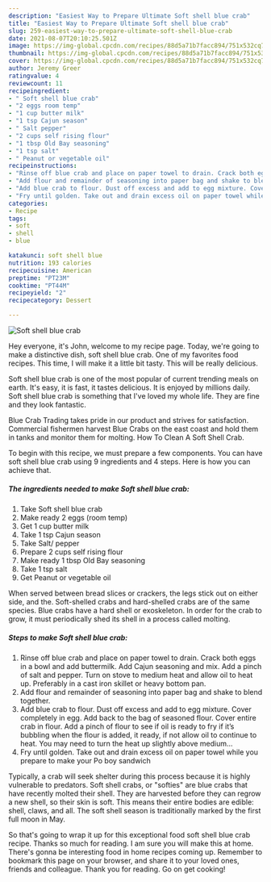 ```yaml
---
description: "Easiest Way to Prepare Ultimate Soft shell blue crab"
title: "Easiest Way to Prepare Ultimate Soft shell blue crab"
slug: 259-easiest-way-to-prepare-ultimate-soft-shell-blue-crab
date: 2021-08-07T20:10:25.501Z
image: https://img-global.cpcdn.com/recipes/88d5a71b7facc894/751x532cq70/soft-shell-blue-crab-recipe-main-photo.jpg
thumbnail: https://img-global.cpcdn.com/recipes/88d5a71b7facc894/751x532cq70/soft-shell-blue-crab-recipe-main-photo.jpg
cover: https://img-global.cpcdn.com/recipes/88d5a71b7facc894/751x532cq70/soft-shell-blue-crab-recipe-main-photo.jpg
author: Jeremy Greer
ratingvalue: 4
reviewcount: 11
recipeingredient:
- " Soft shell blue crab"
- "2 eggs room temp"
- "1 cup butter milk"
- "1 tsp Cajun season"
- " Salt pepper"
- "2 cups self rising flour"
- "1 tbsp Old Bay seasoning"
- "1 tsp salt"
- " Peanut or vegetable oil"
recipeinstructions:
- "Rinse off blue crab and place on paper towel to drain. Crack both eggs in a bowl and add buttermilk. Add Cajun seasoning and mix. Add a pinch of salt and pepper. Turn on stove to medium heat and allow oil to heat up. Preferably in a cast iron skillet or heavy bottom pan."
- "Add flour and remainder of seasoning into paper bag and shake to blend together."
- "Add blue crab to flour. Dust off excess and add to egg mixture. Cover completely in egg. Add back to the bag of seasoned flour. Cover entire crab in flour. Add a pinch of flour to see if oil is ready to fry if it’s bubbling when the flour is added, it ready, if not allow oil to continue to heat. You may need to turn the heat up slightly above medium..."
- "Fry until golden. Take out and drain excess oil on paper towel while you prepare to make your Po boy sandwich"
categories:
- Recipe
tags:
- soft
- shell
- blue

katakunci: soft shell blue 
nutrition: 193 calories
recipecuisine: American
preptime: "PT23M"
cooktime: "PT44M"
recipeyield: "2"
recipecategory: Dessert

---
```



![Soft shell blue crab](https://img-global.cpcdn.com/recipes/88d5a71b7facc894/751x532cq70/soft-shell-blue-crab-recipe-main-photo.jpg)

Hey everyone, it's John, welcome to my recipe page. Today, we're going to make a distinctive dish, soft shell blue crab. One of my favorites food recipes. This time, I will make it a little bit tasty. This will be really delicious.

Soft shell blue crab is one of the most popular of current trending meals on earth. It's easy, it is fast, it tastes delicious. It is enjoyed by millions daily. Soft shell blue crab is something that I've loved my whole life. They are fine and they look fantastic.

Blue Crab Trading takes pride in our product and strives for satisfaction. Commercial fishermen harvest Blue Crabs on the east coast and hold them in tanks and monitor them for molting. How To Clean A Soft Shell Crab.


To begin with this recipe, we must prepare a few components. You can have soft shell blue crab using 9 ingredients and 4 steps. Here is how you can achieve that.

<!--inarticleads1-->

##### The ingredients needed to make Soft shell blue crab:

1. Take  Soft shell blue crab
1. Make ready 2 eggs (room temp)
1. Get 1 cup butter milk
1. Take 1 tsp Cajun season
1. Take  Salt/ pepper
1. Prepare 2 cups self rising flour
1. Make ready 1 tbsp Old Bay seasoning
1. Take 1 tsp salt
1. Get  Peanut or vegetable oil


When served between bread slices or crackers, the legs stick out on either side, and the. Soft-shelled crabs and hard-shelled crabs are of the same species. Blue crabs have a hard shell or exoskeleton. In order for the crab to grow, it must periodically shed its shell in a process called molting. 

<!--inarticleads2-->

##### Steps to make Soft shell blue crab:

1. Rinse off blue crab and place on paper towel to drain. Crack both eggs in a bowl and add buttermilk. Add Cajun seasoning and mix. Add a pinch of salt and pepper. Turn on stove to medium heat and allow oil to heat up. Preferably in a cast iron skillet or heavy bottom pan.
1. Add flour and remainder of seasoning into paper bag and shake to blend together.
1. Add blue crab to flour. Dust off excess and add to egg mixture. Cover completely in egg. Add back to the bag of seasoned flour. Cover entire crab in flour. Add a pinch of flour to see if oil is ready to fry if it’s bubbling when the flour is added, it ready, if not allow oil to continue to heat. You may need to turn the heat up slightly above medium...
1. Fry until golden. Take out and drain excess oil on paper towel while you prepare to make your Po boy sandwich


Typically, a crab will seek shelter during this process because it is highly vulnerable to predators. Soft shell crabs, or &#34;softies&#34; are blue crabs that have recently molted their shell. They are harvested before they can regrow a new shell, so their skin is soft. This means their entire bodies are edible: shell, claws, and all. The soft shell season is traditionally marked by the first full moon in May. 

So that's going to wrap it up for this exceptional food soft shell blue crab recipe. Thanks so much for reading. I am sure you will make this at home. There's gonna be interesting food in home recipes coming up. Remember to bookmark this page on your browser, and share it to your loved ones, friends and colleague. Thank you for reading. Go on get cooking!

